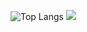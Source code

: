 
![Top Langs](https://github-readme-stats.vercel.app/api/top-langs/?username=NeonGamer&theme=radical&title_color=8E2DE2&text_color=fff) <img src="https://github-readme-stats.vercel.app/api?username=NeonGamer&show_icons=true&theme=radical&title_color=8E2DE2&text_color=fff&icon_color=8E2DE2">

